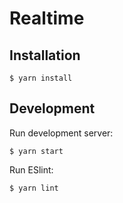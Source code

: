 # Realtime

## Installation
```
$ yarn install
```

## Development
Run development server:
```
$ yarn start
```

Run ESlint:
```
$ yarn lint
```
